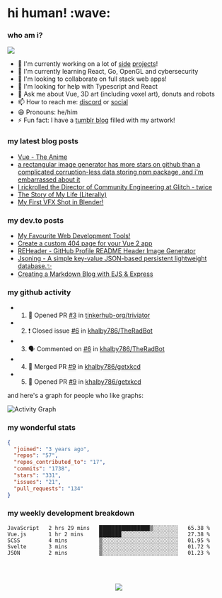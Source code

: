 
<h1>hi human! :wave:</h1>

<h3>who am i?</h3>

<img src="https://raw.githubusercontent.com/khalby786/khalby786/master/GitHub%20header.png">

 - 🔭 I'm currently working on a lot of [side](https://github.com/khalby786/MarkMe) [projects](https://github.com/khalby786/smallurll)!
 - 🌱 I'm currently learning React, Go, OpenGL and cybersecurity
 - 👯 I'm looking to collaborate on full stack web apps!
 - 🤔 I'm looking for help with Typescript and React
 - 💬 Ask me about Vue, 3D art (including voxel art), donuts and robots
 - 📫 How to reach me: [discord](https://discord.bio/p/khalby786) or [social](#social)
 - 😄 Pronouns: he/him
 - ⚡ Fun fact: I have a [tumblr blog](https://art.khaleelgibran.com) filled with my artwork!

<h3>my latest blog posts</h3>

<!--START_SECTION:feed-->
* [Vue - The Anime](https:&#x2F;&#x2F;blog.khaleelgibran.com&#x2F;posts&#x2F;vue-the-anime&#x2F;)
* [a rectangular image generator has more stars on github than a complicated corruption-less data storing npm package, and i&#39;m embarrassed about it](https:&#x2F;&#x2F;blog.khaleelgibran.com&#x2F;posts&#x2F;reheader-has-more-stars-than-jsoning&#x2F;)
* [I rickrolled the Director of Community Engineering at Glitch - twice](https:&#x2F;&#x2F;blog.khaleelgibran.com&#x2F;posts&#x2F;i-rickrolled-jenn-schiffer&#x2F;)
* [The Story of My Life (Literally)](https:&#x2F;&#x2F;blog.khaleelgibran.com&#x2F;posts&#x2F;the-story-of-my-life&#x2F;)
* [My First VFX Shot in Blender!](https:&#x2F;&#x2F;blog.khaleelgibran.com&#x2F;posts&#x2F;my-first-vfx-shot-blender&#x2F;)
<!--END_SECTION:feed-->

<h3>my dev.to posts</h3>

<!-- BLOG-POST-LIST:START -->
- [My Favourite Web Development Tools!](https://dev.to/khalby786/my-favourite-web-development-tools-16af)
- [Create a custom 404 page for your Vue 2 app](https://dev.to/khalby786/create-a-custom-404-page-for-your-vue-app-1d0a)
- [REHeader - GitHub Profile README Header Image Generator](https://dev.to/khalby786/reheader-github-profile-readme-header-image-generator-45pe)
- [Jsoning - A simple key-value JSON-based persistent lightweight database.✨](https://dev.to/khalby786/jsoning-a-simple-key-value-json-based-persistent-lightweight-database-51c0)
- [Creating a Markdown Blog with EJS &amp; Express](https://dev.to/khalby786/creating-a-markdown-blog-with-ejs-express-j40)
<!-- BLOG-POST-LIST:END -->

<h3>my github activity</h3>

<!--START_SECTION:activity-->
- 1. 💪 Opened PR [#3](https://github.com//tinkerhub-org/triviator/pull/3) in [tinkerhub-org/triviator](https://github.com//tinkerhub-org/triviator)
- 2. ❗️ Closed issue [#6](https://github.com//khalby786/TheRadBot/issues/6) in [khalby786/TheRadBot](https://github.com//khalby786/TheRadBot)
- 3. 🗣 Commented on [#6](https://github.com//khalby786/TheRadBot/issues/6) in [khalby786/TheRadBot](https://github.com//khalby786/TheRadBot)
- 4. 🎉 Merged PR [#9](https://github.com//khalby786/getxkcd/pull/9) in [khalby786/getxkcd](https://github.com//khalby786/getxkcd)
- 5. 💪 Opened PR [#9](https://github.com//khalby786/getxkcd/pull/9) in [khalby786/getxkcd](https://github.com//khalby786/getxkcd)
<!--END_SECTION:activity-->

and here's a graph for people who like graphs: 

![Activity Graph](https://activity-graph.herokuapp.com/graph?username=khalby786&theme=github)

<h3>my wonderful stats</h3>

```json
{
  "joined": "3 years ago",
  "repos": "57",
  "repos_contributed_to": "17",
  "commits": "1738",
  "stars": "331",
  "issues": "21",
  "pull_requests": "134"
}
```

<h3>my weekly development breakdown</h3>

<!--START_SECTION:waka-->
```text
JavaScript   2 hrs 29 mins   ████████████████▒░░░░░░░░   65.38 % 
Vue.js       1 hr 2 mins     ███████░░░░░░░░░░░░░░░░░░   27.38 % 
SCSS         4 mins          ▒░░░░░░░░░░░░░░░░░░░░░░░░   01.95 % 
Svelte       3 mins          ▒░░░░░░░░░░░░░░░░░░░░░░░░   01.72 % 
JSON         2 mins          ▒░░░░░░░░░░░░░░░░░░░░░░░░   01.23 % 
```
<!--END_SECTION:waka-->

<br><br>

<div align="center">
  <img src="https://github-profile-trophy.vercel.app/?username=khalby786&column=7&theme=onedark" />
</div>
